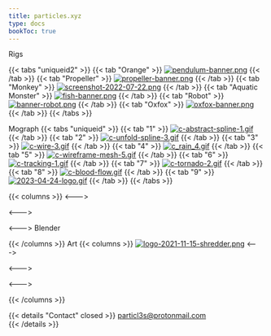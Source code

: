 ```yaml
---
title: particles.xyz
type: docs
bookToc: true
---
```





Rigs

{{< tabs "uniqueid2" >}}
{{< tab "Orange" >}}
[![pendulum-banner.png](https://i.postimg.cc/y8DmPx5t/pendulum-banner.png)](/orange_rig/)
{{< /tab >}}
{{< tab "Propeller" >}}
[![propeller-banner.png](https://i.postimg.cc/rsh4G29q/propeller-banner.png)](/propeller_rig/)
{{< /tab >}}
{{< tab "Monkey" >}}
[![screenshot-2022-07-22.png](https://i.postimg.cc/GdrNFZJK/screenshot-2022-07-22.png)](/monkey_rig/)
{{< /tab >}}
{{< tab "Aquatic Monster" >}}
[![fish-banner.png](https://i.postimg.cc/L5HQzh7w/fish-banner.png)](/aquatic_rig/)
{{< /tab >}}
{{< tab "Robot" >}}
[![banner-robot.png](https://i.postimg.cc/yBJyjKQd/banner-robot.png)](/purple_rig/)
{{< /tab >}}
{{< tab "Oxfox" >}}
[![oxfox-banner.png](https://i.postimg.cc/dJBsZH3y/oxfox-banner.png)](/oxfox_rig/)
{{< /tab >}}
{{< /tabs >}}




Mograph
{{< tabs "uniqueid" >}}
{{< tab "1" >}}
[![c-abstract-spline-1.gif](https://i.postimg.cc/WjVJn7cL/c-abstract-spline-1.gif)](abstract_spline)
{{< /tab >}}
{{< tab "2" >}}
[![c-unfold-spline-3.gif](https://i.postimg.cc/7qmJ6XMk/c-unfold-spline-3.gif)](unwind_spline)
{{< /tab >}}
{{< tab "3" >}}
[![c-wire-3.gif](https://i.postimg.cc/kCyz9LbY/c-wire-3.gif)](abstract_wire)
{{< /tab >}}
{{< tab "4" >}}
[![c_rain_4.gif](https://i.postimg.cc/nZ9XmM5j/c_rain_4.gif)](rain)
{{< /tab >}}
{{< tab "5" >}}
[![c-wireframe-mesh-5.gif](https://i.postimg.cc/JRv3hm0Q/c-wireframe-mesh-5.gif)](wireframe_mesh)
{{< /tab >}}
{{< tab "6" >}}
[![c-tracking-1.gif](https://i.postimg.cc/zzfv92YR/c-tracking-1.gif)](tracking)
{{< /tab >}}
{{< tab "7" >}}
[![c-tornado-2.gif](https://i.postimg.cc/Sq5y3cCt/c-tornado-2.gif)](tornado)
{{< /tab >}}
{{< tab "8" >}}
[![c-blood-flow.gif](https://i.postimg.cc/D7zLhCnh/c-blood-flow.gif)](blood_flow)
{{< /tab >}}
{{< tab "9" >}}
[![2023-04-24-logo.gif](https://i.postimg.cc/DvVMSFbT/2023-04-24-logo.gif)](logo_reveal)
{{< /tab >}}
{{< /tabs >}}










{{< columns >}}
<--->

<--->

<--->
Blender

{{< /columns >}}
Art
{{< columns >}}
[![logo-2021-11-15-shredder.png](https://i.postimg.cc/pWkSBGy5/logo-2021-11-15-shredder.png)](shredder)
<--->

<--->

<--->


{{< /columns >}}






{{< details "Contact" closed >}}
particl3s@protonmail.com  
{{< /details >}}

